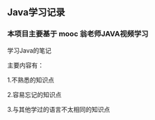 ## Java学习记录
### 本项目主要基于 mooc 翁老师JAVA视频学习
学习Java的笔记


主要内容有： 

1.不熟悉的知识点

2.容易忘记的知识点

3.与其他学过的语言不太相同的知识点

